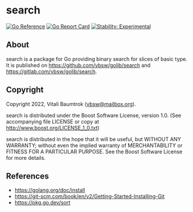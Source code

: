 # search

[![Go Reference](https://pkg.go.dev/badge/github.com/vbsw/golib/search.svg)](https://pkg.go.dev/github.com/vbsw/golib/search) [![Go Report Card](https://goreportcard.com/badge/github.com/vbsw/golib/search)](https://goreportcard.com/report/github.com/vbsw/golib/search) [![Stability: Experimental](https://masterminds.github.io/stability/experimental.svg)](https://masterminds.github.io/stability/experimental.html)

## About
search is a package for Go providing binary search for slices of basic type. It is published on <https://github.com/vbsw/golib/search> and <https://gitlab.com/vbsw/golib/search>.

## Copyright
Copyright 2022, Vitali Baumtrok (vbsw@mailbox.org).

search is distributed under the Boost Software License, version 1.0. (See accompanying file LICENSE or copy at http://www.boost.org/LICENSE_1_0.txt)

search is distributed in the hope that it will be useful, but WITHOUT ANY WARRANTY; without even the implied warranty of MERCHANTABILITY or FITNESS FOR A PARTICULAR PURPOSE. See the Boost Software License for more details.

## References
- https://golang.org/doc/install
- https://git-scm.com/book/en/v2/Getting-Started-Installing-Git
- https://pkg.go.dev/sort
